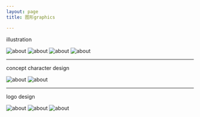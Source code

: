 ```yaml
---
layout: page
title: 图形graphics

---
```


illustration

![about](/images/pages/graphics/1.jpg)
![about](/images/pages/graphics/3.jpg)
![about](/images/pages/graphics/dbz17.jpg)
![about](/images/pages/graphics/Untitled-1.jpg)


---

concept character design

![about](/images/pages/graphics/d.jpg)
![about](/images/pages/graphics/WK16.jpg)

---

logo design

![about](/images/pages/graphics/18_1.jpg)
![about](/images/pages/graphics/16_1.jpg)
![about](/images/pages/graphics/wotb.jpg)

